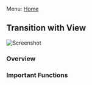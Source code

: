 Menu: [Home](../../README.md)

## Transition with View

![Screenshot](screenshot-small.png)

### Overview


### Important Functions

```swift

```


